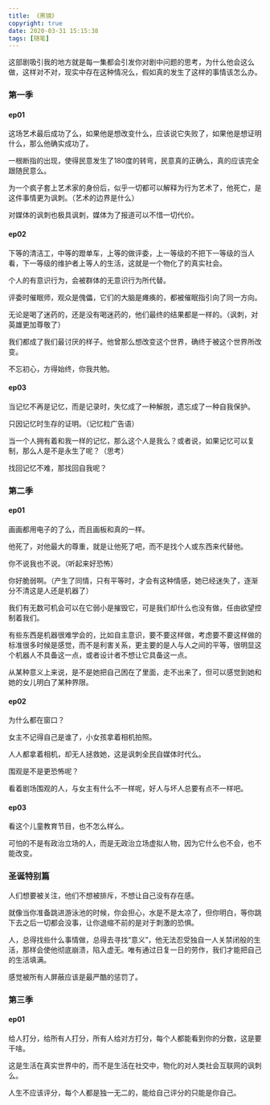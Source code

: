 ```yaml
---
title: 《黑镜》
copyright: true
date: 2020-03-31 15:15:38
tags: [随笔]
---
```


这部剧吸引我的地方就是每一集都会引发你对剧中问题的思考，为什么他会这么做，这样对不对，现实中存在这种情况么，假如真的发生了这样的事情该怎么办。

<!--more-->

### 第一季

#### ep01

这场艺术最后成功了么，如果他是想改变什么，应该说它失败了，如果他是想证明什么，那么他确实成功了。

一根断指的出现，使得民意发生了180度的转弯，民意真的正确么，真的应该完全跟随民意么。

为一个疯子套上艺术家的身份后，似乎一切都可以解释为行为艺术了，他死亡，是这件事情更为讽刺。（艺术的边界是什么）

对媒体的讽刺也极具讽刺，媒体为了报道可以不惜一切代价。

#### ep02

下等的清洁工，中等的蹬单车，上等的做评委，上一等级的不把下一等级的当人看，下一等级的维护者上等人的生活，这就是一个物化了的真实社会。

个人的有意识行为，会被群体的无意识行为所代替。

评委时催眠师，观众是傀儡，它们的大脑是瘫痪的，都被催眠指引向了同一方向。

无论是喝了迷药的，还是没有喝迷药的，他们最终的结果都是一样的。（讽刺，对英雄更加尊敬了）

我们都成了我们最讨厌的样子。他曾那么想改变这个世界，确终于被这个世界所改变。

不忘初心，方得始终，你我共勉。

#### ep03

当记忆不再是记忆，而是记录时，失忆成了一种解脱，遗忘成了一种自我保护。

只因记忆时生存的证明。（记忆粒广告语）

当一个人拥有着和我一样的记忆，那么这个人是我么？或者说，如果记忆可以复制，那么人是不是永生了呢？（思考）

找回记忆不难，那找回自我呢？

### 第二季

#### ep01

画画都用电子的了么，而且画板和真的一样。

他死了，对他最大的尊重，就是让他死了吧，而不是找个人或东西来代替他。

你不说我也不说。（听起来好恐怖）

你好脆弱啊。（产生了同情，只有平等时，才会有这种情感，她已经迷失了，逐渐分不清这是人还是机器了）

我们有无数可机会可以在它弱小是摧毁它，可是我们却什么也没有做，任由欲望控制着我们。

有些东西是机器很难学会的，比如自主意识，要不要这样做，考虑要不要这样做的标准很多时候是感觉，而不是利害关系，更主要的是人与人之间的平等，很明显这个机器人不具备这一点，或者设计者不想让它具备这一点。

从某种意义上来说，是不是她把自己困在了里面，走不出来了，但可以感觉到她和她的女儿明白了某种界限。

#### ep02

为什么都在窗口？

女主不记得自己是谁了，小女孩拿着相机拍照。

人人都拿着相机，却无人拯救她，这是讽刺全民自媒体时代么。

围观是不是更恐怖呢？

看着剧场围观的人，与女主有什么不一样呢，好人与坏人总要有点不一样吧。

#### ep03

看这个儿童教育节目，也不怎么样么。

可怕的不是有政治立场的人，而是无政治立场虚拟人物，因为它什么也不会，也不能改变。

### 圣诞特别篇

人们想要被关注，他们不想被排斥，不想让自己没有存在感。 

就像当你准备跳进游泳池的时候，你会担心，水是不是太凉了，但你明白，等你跳下去之后一切都会没事，让你退缩不前的是对于刺激的恐惧。

人，总得找些什么事情做，总得去寻找“意义”，他无法忍受独自一人关禁闭般的生活，那样会使他彻底崩溃，陷入虚无。唯有通过日复一日的劳作，我们才能把自己的生活填满。

感觉被所有人屏蔽应该是最严酷的惩罚了。

### 第三季

#### ep01

给人打分，给所有人打分，所有人给对方打分，每个人都能看到你的分数，这是要干啥。

这是生活在真实世界中的，而不是生活在社交中，物化的对人类社会互联网的讽刺么。

人生不应该评分，每个人都是独一无二的，能给自己评分的只能是你自己。







